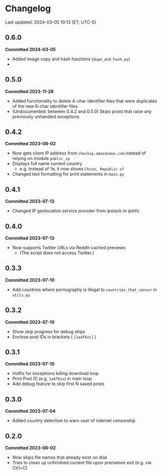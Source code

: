 # Changelog
Last updated: 2024-03-05 10:13 (ET; UTC-5)

## 0.6.0
**Committed 2024-03-05**
- Added image copy and hash functions (`dupe_and_hash.py`)
- 
## 0.5.0
**Committed 2023-11-28**
- Added functionality to delete 4-char identifier files that were duplicates of the new 6-char identifier files.
- (Undocumented: between 0.4.2 and 0.5.0) Skips posts that raise any previously unhandled exceptions

## 0.4.2
**Committed 2023-08-02**
- Now gets client IP address from `checkip.amazonaws.com` instead of relying on module `public_ip`
- Displays full name current country
  - e.g. Instead of `TW`, it now shows `China, Republic of`
- Changed text formatting for print statements in `main.py`

## 0.4.1
**Committed 2023-07-13**
- Changed IP geolocation service provider from ipstack to ipinfo

## 0.4.0
**Committed 2023-07-13**
- Now supports Twitter URLs via Reddit-cached previews
  - (The script does not access Twitter.)

## 0.3.3
**Committed 2023-07-10**
- Add countries where pornography is illegal to `countries_that_censor` in `utils.py`

## 0.3.2
**Committed 2023-07-10**
- Show skip progress for debug skips
- Enclose post IDs in brackets ( `[1a4f6zs]` )

## 0.3.1
**Committed 2023-07-10**
- Hotfix for exceptions killing download loop
- Print Post ID (e.g. `1a4f6zs`) in main loop
- Add debug feature to skip first N saved posts

## 0.3.0
**Committed 2023-07-04**
- Added country detection to warn user of internet censorship

## 0.2.0
**Committed 2023-06-02**
- Now skips file names that already exist on disk
- Tries to clean up unfinished current file upon premature exit (e.g. via Ctrl+C)